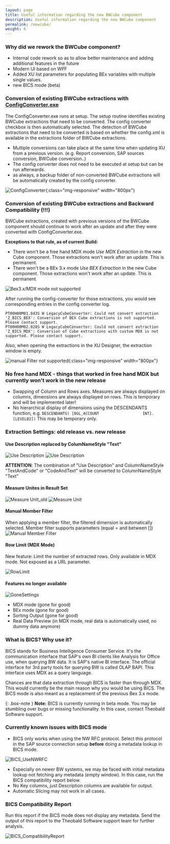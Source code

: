 ```yaml
---
layout: page
title: Useful information regarding the new BWCube component
description: Useful information regarding the new BWCube component
permalink: /newcube/
weight: 6
---
```



### Why did we rework the BWCube component?
- Internal code rework so as to allow better maintenance and adding additional features in the future
- Modern UI based on WPF
- Added XU list parameters for populating BEx variables with multiple single values.
- new BICS mode (beta)


### Conversion of existing BWCube extractions with  [ConfigConverter.exe](https://help.theobald-software.com/en/xtract-universal/introduction/installation-and-update#upgrading-major-releases---configconverter)
The ConfigConverter.exe runs at setup. The setup routine identifies existing BWCube extractions that need to be converted. The config converter checkbox is then automatically selected. The detection of BWCube extractions that need to be converted is based on whether the config.xml is available in the extractions folder of BWCube extractions.

- Multiple conversions can take place at the same time when updating XU from a previous version. (e.g. Report conversion, SAP sources conversion, BWCube conversion..)
- The config converter does not need to be executed at setup but can be run afterwards.
- as always, a backup folder of non-converted BWCube extractions will be automatically created by the config converter.


![ConfigConverter](/img/contents/NewBWCube_ConfigConverter.png){:class="img-responsive" width="800px"}


### Conversion of existing BWCube extractions and Backward Compatibility (!!!)
BWCube extractions, created with previous versions of the BWCube component should continue to work after an update and after they were converted with ConfigConverter.exe.

**Exceptions to that rule, as of current Build:**
- There won't be a free hand MDX mode *Use MDX Extraction* in the new Cube component. Those extractions won't work after an update. This is permanent.
- There won't be a BEx 3.x mode *Use BEX Extraction* in the new Cube component. Those extractions won't work after an update. This is permanent.

![Bex3.x/MDX mode not supported](/img/contents/NewBWCube_UnsupportedModes.png)

After running the config-converter for those extractions, you would see corresponding entries in the config converter log.

```
PT00H00M01.843S W LegacyCubeConverter: Could not convert extraction 'Z_BICS_BEX': Conversion of BEX Cube extractions is not supported. Please contact support.
PT00H00M02.028S W LegacyCubeConverter: Could not convert extraction 'Z_BICS_MDX': Conversion of Cube extractions with custom MDX is not supported. Please contact support.
```

Also, when opening the extractions in the XU Designer, the extraction window is empty.

![manual Filter not supported](/img/contents/NewBWCube_FailedConversion.png){:class="img-responsive" width="800px"}


### No free hand MDX - things that worked in free hand MDX but currently won't work in the new release
- Swapping of Column and Rows axes. Measures are always displayed on columns, dimensions are always displayed on rows. This is temporary and will be implemented later!
- No hierarchical display of dimensions using the DESCENDANTS function, e.g.   ```DESCENDANTS( [0GL_ACCOUNT                   INT].[LEVEL02])```  This may be temporary only.



### Extraction Settings: old release vs. new release

#### Use Description replaced by ColumNameStyle "Text"

![Use Description](/img/contents/NewBWCube_UseDescription.png)
![Use Description](/img/contents/NewBWCube_ColumNameStyle_Text.png)

**ATTENTION**: The combination of "Use Description" and ColumnNameStyle "TextAndCode" or "CodeAndText" will be converted to ColumnNameStyle "Text"

#### Measure Unites in Result Set

![Measure Unit_old](/img/contents/NewBWCube_MeasureUnit_old.png)
![Measure Unit](/img/contents/NewBWCube_MeasureUnit.png)

#### Manual Member Filter
When applying a member filter, the filtered dimension is automatically selected.
Member filter supports parameters (equal = and between [])
![Manual Member Filter](/img/contents/NewBWCube_Manual_Filter.png)


#### Row Limit (MDX Mode)
New feature: Limit the number of extracted rows. Only available in MDX mode. Not exposed as a URL parameter.

![RowLimit](/img/contents/NewBWCube_RowLimit.png)

#### Features no longer available
![GoneSettings](/img/contents/NewBWCube_GoneSettings.png)

- MDX mode (gone for good)
- BEx mode (gone for good)
- Sorting Output (gone for good)
- Real Data Preview (in MDX mode, real data is automatically used, no dummy data anymore)


### What is BICS? Why use it?

BICS stands for Business Intelligence Consumer Service. It's the communication interface that SAP's own BI clients like Analysis for Office use, when querying BW data. It is SAP's native BI interface. The official interface for 3rd party tools for querying BW is called OLAP BAPI. This interface uses MDX as a query language. 

Chances are that data extraction through BICS is faster than through MDX. This would currently be the main reason why you would be using BICS.
The BICS mode is also meant as a replacement of the previous Bex 3.x mode.

{: .box-note }
**Note:**  BICS is currently running in beta mode. You may be stumbling over bugs or missing functionality. In this case, contact Theobald Software support. 

### Currently known issues with BICS mode


- BICS only works when using the NW RFC protocol. Select this protocol in the SAP source connection setup **before** doing a metadata lookup in BICS mode.

![BICS_UseNWRFC](/img/contents/NewBWCube_BICS_UseNWRFC.png)

- Especially on newer BW systems, we may be faced with initial metadata lookup not fetching any metadata (empty window). In this case, run the BICS compatibility report below.
- No Key columns, just Description columns are available for output.
- Automatic Slicing may not work in all cases.

### BICS Compatibility Report
Run this report if the BICS mode does not display any metadata.
Send the output of this report to the Theobald Software support team for further analysis.

![BICS_CompatibilityReport](/img/contents/NewBWCube_BICSCompatibilityReport.png)










